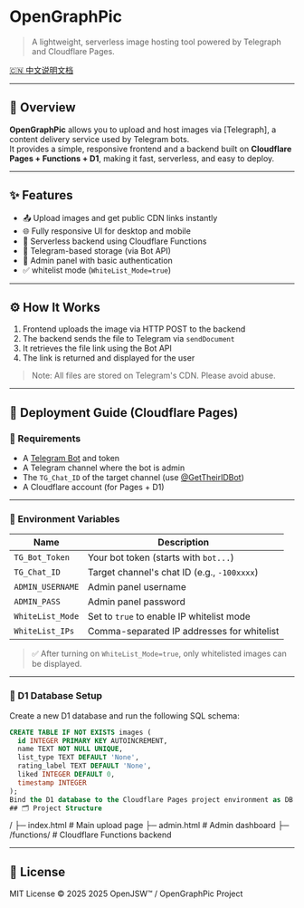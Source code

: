 # OpenGraphPic

> A lightweight, serverless image hosting tool powered by Telegraph and Cloudflare Pages.

[🇨🇳 中文说明文档](./README-ZH.md)

---

## 📌 Overview

**OpenGraphPic** allows you to upload and host images via [Telegraph], a content delivery service used by Telegram bots.  
It provides a simple, responsive frontend and a backend built on **Cloudflare Pages + Functions + D1**, making it fast, serverless, and easy to deploy.

---

## ✨ Features

- 📤 Upload images and get public CDN links instantly  
- 🌐 Fully responsive UI for desktop and mobile  
- 🧩 Serverless backend using Cloudflare Functions  
- 📄 Telegram-based storage (via Bot API)  
- 🔐 Admin panel with basic authentication  
- ✅ whitelist mode (`WhiteList_Mode=true`)  

---

## ⚙️ How It Works

1. Frontend uploads the image via HTTP POST to the backend  
2. The backend sends the file to Telegram via `sendDocument`  
3. It retrieves the file link using the Bot API  
4. The link is returned and displayed for the user  

> Note: All files are stored on Telegram's CDN. Please avoid abuse.

---

## 🚀 Deployment Guide (Cloudflare Pages)

### 🔧 Requirements

- A [Telegram Bot](https://t.me/BotFather) and token  
- A Telegram channel where the bot is admin  
- The `TG_Chat_ID` of the target channel (use [@GetTheirIDBot](https://t.me/GetTheirIDBot))  
- A Cloudflare account (for Pages + D1)

---

### 🔐 Environment Variables

| Name             | Description                                  |
|------------------|----------------------------------------------|
| `TG_Bot_Token`   | Your bot token (starts with `bot...`)        |
| `TG_Chat_ID`     | Target channel's chat ID (e.g., `-100xxxx`)  |
| `ADMIN_USERNAME` | Admin panel username                         |
| `ADMIN_PASS`     | Admin panel password                         |
| `WhiteList_Mode` | Set to `true` to enable IP whitelist mode    |
| `WhiteList_IPs`  | Comma-separated IP addresses for whitelist   |

> ✅ After turning on `WhiteList_Mode=true`, only whitelisted images can be displayed.

---

### 🧱 D1 Database Setup

Create a new D1 database and run the following SQL schema:

```sql
CREATE TABLE IF NOT EXISTS images (
  id INTEGER PRIMARY KEY AUTOINCREMENT,
  name TEXT NOT NULL UNIQUE,
  list_type TEXT DEFAULT 'None',
  rating_label TEXT DEFAULT 'None',
  liked INTEGER DEFAULT 0,
  timestamp INTEGER
);
Bind the D1 database to the Cloudflare Pages project environment as DB.
## 🗂️ Project Structure

```
/
├─ index.html        # Main upload page
├─ admin.html        # Admin dashboard
├─ /functions/       # Cloudflare Functions backend

---

## 📜 License

MIT License © 2025 2025 OpenJSW™ / OpenGraphPic Project

````
